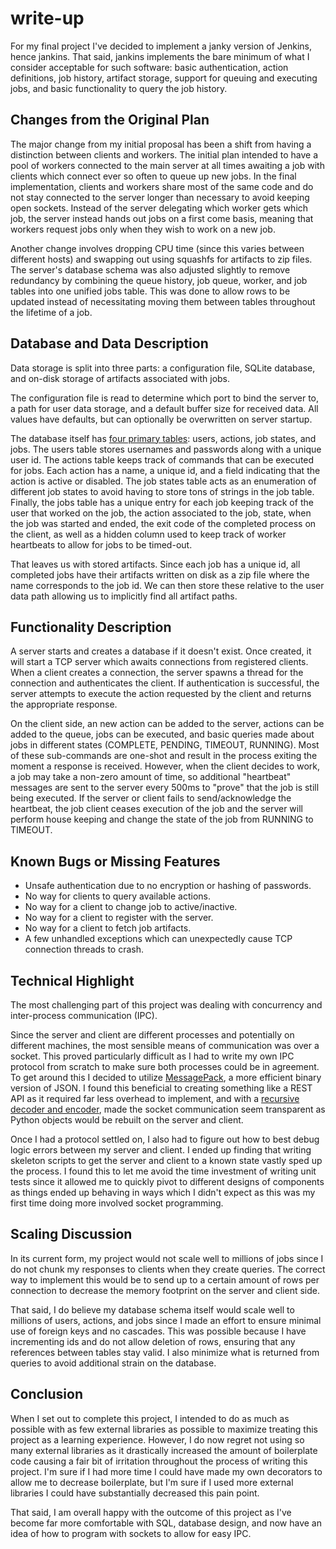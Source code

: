 # write-up

For my final project I've decided to implement a janky version of
Jenkins, hence jankins. That said, jankins implements the bare minimum
of what I consider acceptable for such software: basic authentication,
action definitions, job history, artifact storage, support for queuing
and executing jobs, and basic functionality to query the job history.

## Changes from the Original Plan

The major change from my initial proposal has been a shift from having a
distinction between clients and workers. The initial plan intended to
have a pool of workers connected to the main server at all times
awaiting a job with clients which connect ever so often to queue up new
jobs. In the final implementation, clients and workers share most of the
same code and do not stay connected to the server longer than necessary
to avoid keeping open sockets. Instead of the server delegating which
worker gets which job, the server instead hands out jobs on a first come
basis, meaning that workers request jobs only when they wish to work on
a new job.

Another change involves dropping CPU time (since this varies between
different hosts) and swapping out using squashfs for artifacts to zip
files. The server's database schema was also adjusted slightly to remove
redundancy by combining the queue history, job queue, worker, and job
tables into one unified jobs table. This was done to allow rows to be
updated instead of necessitating moving them between tables throughout
the lifetime of a job.

## Database and Data Description

Data storage is split into three parts: a configuration file, SQLite
database, and on-disk storage of artifacts associated with jobs.

The configuration file is read to determine which port to bind the
server to, a path for user data storage, and a default buffer size for
received data. All values have defaults, but can optionally be
overwritten on server startup.

The database itself has [four primary tables]: users, actions, job
states, and jobs. The users table stores usernames and passwords along
with a unique user id. The actions table keeps track of commands that
can be executed for jobs. Each action has a name, a unique id, and a
field indicating that the action is active or disabled. The job states
table acts as an enumeration of different job states to avoid having to
store tons of strings in the job table. Finally, the jobs table has a
unique entry for each job keeping track of the user that worked on the
job, the action associated to the job, state, when the job was started
and ended, the exit code of the completed process on the client, as well
as a hidden column used to keep track of worker heartbeats to allow for
jobs to be timed-out.

That leaves us with stored artifacts. Since each job has a unique id,
all completed jobs have their artifacts written on disk as a zip file
where the name corresponds to the job id. We can then store these
relative to the user data path allowing us to implicitly find all
artifact paths.

## Functionality Description

A server starts and creates a database if it doesn't exist. Once
created, it will start a TCP server which awaits connections from
registered clients. When a client creates a connection, the server
spawns a thread for the connection and authenticates the client. If
authentication is successful, the server attempts to execute the action
requested by the client and returns the appropriate response.

On the client side, an new action can be added to the server, actions
can be added to the queue, jobs can be executed, and basic queries made
about jobs in different states (COMPLETE, PENDING, TIMEOUT, RUNNING).
Most of these sub-commands are one-shot and result in the process
exiting the moment a response is received. However, when the client
decides to work, a job may take a non-zero amount of time, so additional
"heartbeat" messages are sent to the server every 500ms to "prove" that
the job is still being executed. If the server or client fails to
send/acknowledge the heartbeat, the job client ceases execution of the
job and the server will perform house keeping and change the state of
the job from RUNNING to TIMEOUT.

## Known Bugs or Missing Features

- Unsafe authentication due to no encryption or hashing of passwords.
- No way for clients to query available actions.
- No way for a client to change job to active/inactive.
- No way for a client to register with the server.
- No way for a client to fetch job artifacts.
- A few unhandled exceptions which can unexpectedly cause TCP connection
  threads to crash.

## Technical Highlight

The most challenging part of this project was dealing with concurrency
and inter-process communication (IPC).

Since the server and client are different processes and potentially on
different machines, the most sensible means of communication was over a
socket. This proved particularly difficult as I had to write my own IPC
protocol from scratch to make sure both processes could be in agreement.
To get around this I decided to utilize [MessagePack], a more efficient
binary version of JSON. I found this beneficial to creating something
like a REST API as it required far less overhead to implement, and with
a [recursive decoder and encoder], made the socket communication seem
transparent as Python objects would be rebuilt on the server and client.

Once I had a protocol settled on, I also had to figure out how to best
debug logic errors between my server and client. I ended up finding that
writing skeleton scripts to get the server and client to a known state
vastly sped up the process. I found this to let me avoid the time
investment of writing unit tests since it allowed me to quickly pivot to
different designs of components as things ended up behaving in ways
which I didn't expect as this was my first time doing more involved
socket programming.

## Scaling Discussion

In its current form, my project would not scale well to millions of jobs
since I do not chunk my responses to clients when they create queries.
The correct way to implement this would be to send up to a certain
amount of rows per connection to decrease the memory footprint on the
server and client side.

That said, I do believe my database schema itself would scale well to
millions of users, actions, and jobs since I made an effort to ensure
minimal use of foreign keys and no cascades. This was possible because I
have incrementing ids and do not allow deletion of rows, ensuring that
any references between tables stay valid. I also minimize what is
returned from queries to avoid additional strain on the database.

## Conclusion

When I set out to complete this project, I intended to do as much as
possible with as few external libraries as possible to maximize treating
this project as a learning experience. However, I do now regret not
using so many external libraries as it drastically increased the amount
of boilerplate code causing a fair bit of irritation throughout the
process of writing this project. I'm sure if I had more time I could
have made my own decorators to allow me to decrease boilerplate, but I'm
sure if I used more external libraries I could have substantially
decreased this pain point.

That said, I am overall happy with the outcome of this project as I've
become far more comfortable with SQL, database design, and now have an
idea of how to program with sockets to allow for easy IPC.

[four primary tables]: server/db/tables.sql
[messagepack]: https://msgpack.org/index.html
[recursive decoder and encoder]: serial.py
